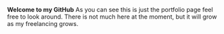 **Welcome to my GitHub**
As you can see this is just the portfolio page feel free to look around.
There is not much here at the moment, but it will grow as my freelancing grows.